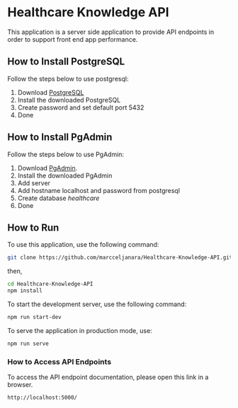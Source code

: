 <h1>Healthcare Knowledge API</h1>
<p>This application is a server side application to provide API endpoints in order to support front end app performance.</p>


## How to Install PostgreSQL
Follow the steps below to use postgresql:
1. Download [PostgreSQL](https://www.enterprisedb.com/downloads/postgres-postgresql-downloads)
2. Install the downloaded PostgreSQL
3. Create password and set default port 5432
4. Done

## How to Install PgAdmin
Follow the steps below to use PgAdmin:
1. Download [PgAdmin](https://www.pgadmin.org/download/pgadmin-4-windows/).
2. Install the downloaded PgAdmin
3. Add server
4. Add hostname localhost and password from postgresql
5. Create database <i>healthcare</i>
6. Done

## How to Run
To use this application, use the following command:
```bash
git clone https://github.com/marcceljanara/Healthcare-Knowledge-API.git
```
then,
```bash
cd Healthcare-Knowledge-API
npm install
```

To start the development server, use the following command:

```bash
npm run start-dev
```

To serve the application in production mode, use:

```bash
npm run serve
```
### How to Access API Endpoints
To access the API endpoint documentation, please open this link in a browser.
```bash
http://localhost:5000/
```
